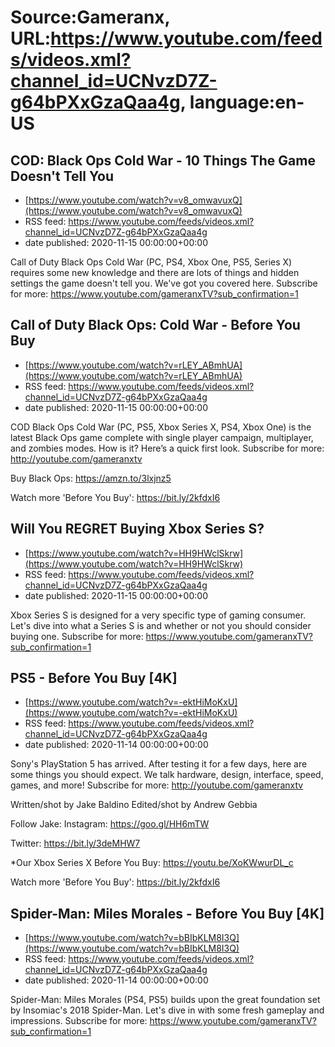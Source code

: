 # Source:Gameranx, URL:https://www.youtube.com/feeds/videos.xml?channel_id=UCNvzD7Z-g64bPXxGzaQaa4g, language:en-US

## COD: Black Ops Cold War - 10 Things The Game Doesn't Tell You
 - [https://www.youtube.com/watch?v=v8_omwavuxQ](https://www.youtube.com/watch?v=v8_omwavuxQ)
 - RSS feed: https://www.youtube.com/feeds/videos.xml?channel_id=UCNvzD7Z-g64bPXxGzaQaa4g
 - date published: 2020-11-15 00:00:00+00:00

Call of Duty Black Ops Cold War (PC, PS4, Xbox One, PS5, Series X) requires some new knowledge and there are lots of things and hidden settings the game doesn't tell you. We've got you covered here.
Subscribe for more: https://www.youtube.com/gameranxTV?sub_confirmation=1

## Call of Duty Black Ops: Cold War - Before You Buy
 - [https://www.youtube.com/watch?v=rLEY_ABmhUA](https://www.youtube.com/watch?v=rLEY_ABmhUA)
 - RSS feed: https://www.youtube.com/feeds/videos.xml?channel_id=UCNvzD7Z-g64bPXxGzaQaa4g
 - date published: 2020-11-15 00:00:00+00:00

COD Black Ops Cold War (PC, PS5, Xbox Series X, PS4, Xbox One) is the latest Black Ops game complete with single player campaign, multiplayer, and zombies modes. How is it? Here’s a quick first look.
Subscribe for more: http://youtube.com/gameranxtv  

Buy Black Ops: https://amzn.to/3lxjnz5

Watch more 'Before You Buy': https://bit.ly/2kfdxI6

## Will You REGRET Buying Xbox Series S?
 - [https://www.youtube.com/watch?v=HH9HWclSkrw](https://www.youtube.com/watch?v=HH9HWclSkrw)
 - RSS feed: https://www.youtube.com/feeds/videos.xml?channel_id=UCNvzD7Z-g64bPXxGzaQaa4g
 - date published: 2020-11-15 00:00:00+00:00

Xbox Series S is designed for a very specific type of gaming consumer. Let's dive into what a Series S is and whether or not you should consider buying one.
Subscribe for more: https://www.youtube.com/gameranxTV?sub_confirmation=1

## PS5 - Before You Buy [4K]
 - [https://www.youtube.com/watch?v=-ektHiMoKxU](https://www.youtube.com/watch?v=-ektHiMoKxU)
 - RSS feed: https://www.youtube.com/feeds/videos.xml?channel_id=UCNvzD7Z-g64bPXxGzaQaa4g
 - date published: 2020-11-14 00:00:00+00:00

Sony's PlayStation 5 has arrived. After testing it for a few days, here are some things you should expect. We talk hardware, design, interface, speed, games, and more!
Subscribe for more: http://youtube.com/gameranxtv 

Written/shot by Jake Baldino
Edited/shot by Andrew Gebbia

Follow Jake: 
Instagram: https://goo.gl/HH6mTW

Twitter: https://bit.ly/3deMHW7


*Our Xbox Series X Before You Buy: https://youtu.be/XoKWwurDL_c

Watch more 'Before You Buy': https://bit.ly/2kfdxI6

## Spider-Man: Miles Morales - Before You Buy [4K]
 - [https://www.youtube.com/watch?v=bBIbKLM8I3Q](https://www.youtube.com/watch?v=bBIbKLM8I3Q)
 - RSS feed: https://www.youtube.com/feeds/videos.xml?channel_id=UCNvzD7Z-g64bPXxGzaQaa4g
 - date published: 2020-11-14 00:00:00+00:00

Spider-Man: Miles Morales (PS4, PS5) builds upon the great foundation set by Insomiac's 2018 Spider-Man. Let's dive in with some fresh gameplay and impressions.
Subscribe for more: https://www.youtube.com/gameranxTV?sub_confirmation=1

